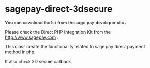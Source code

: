 sagepay-direct-3dsecure
=======================

You can download the kit from the sage pay developer site . 

Please check the Direct PHP Integration Kit from the http://www.sagepay.com .

This class create the functionality related to sage pay direct payment method in php. 

It also check 3D secure callback.
